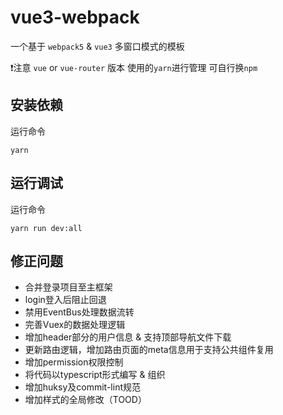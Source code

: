 # vue3-webpack
一个基于 `webpack5` & `vue3` 多窗口模式的模板

❗注意  `vue` or `vue-router` 版本 使用的`yarn`进行管理 可自行换`npm`

## 安装依赖
运行命令
```shell
yarn
```

## 运行调试
运行命令
```shell
yarn run dev:all
```

## 修正问题
- 合并登录项目至主框架
- login登入后阻止回退
- 禁用EventBus处理数据流转
- 完善Vuex的数据处理逻辑
- 增加header部分的用户信息 & 支持顶部导航文件下载
- 更新路由逻辑，增加路由页面的meta信息用于支持公共组件复用
- 增加permission权限控制
- 将代码以typescript形式编写 & 组织
- 增加huksy及commit-lint规范
- 增加样式的全局修改（TOOD）